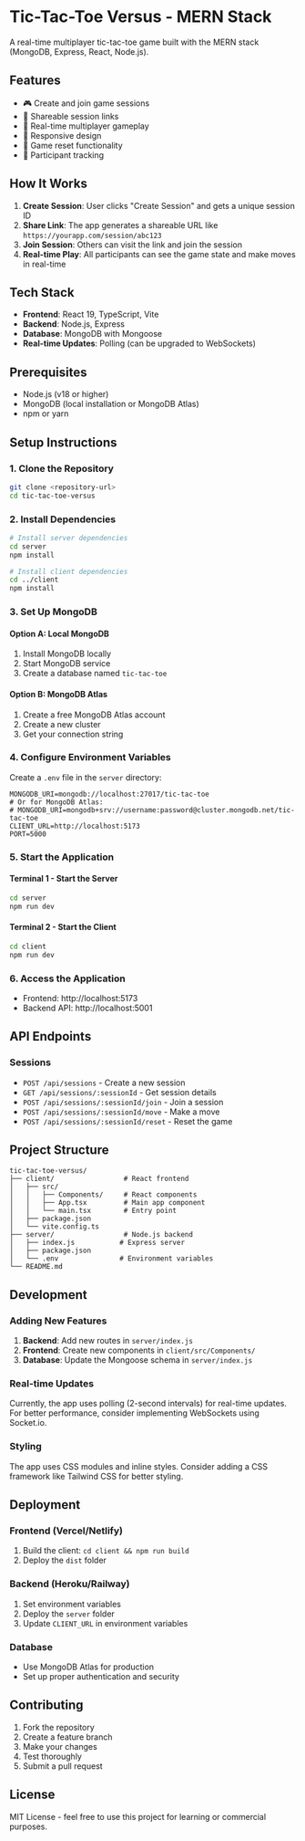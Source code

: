 # Tic-Tac-Toe Versus - MERN Stack

A real-time multiplayer tic-tac-toe game built with the MERN stack (MongoDB, Express, React, Node.js).

## Features

- 🎮 Create and join game sessions
- 🔗 Shareable session links
- 👥 Real-time multiplayer gameplay
- 📱 Responsive design
- 🔄 Game reset functionality
- 👤 Participant tracking

## How It Works

1. **Create Session**: User clicks "Create Session" and gets a unique session ID
2. **Share Link**: The app generates a shareable URL like `https://yourapp.com/session/abc123`
3. **Join Session**: Others can visit the link and join the session
4. **Real-time Play**: All participants can see the game state and make moves in real-time

## Tech Stack

- **Frontend**: React 19, TypeScript, Vite
- **Backend**: Node.js, Express
- **Database**: MongoDB with Mongoose
- **Real-time Updates**: Polling (can be upgraded to WebSockets)

## Prerequisites

- Node.js (v18 or higher)
- MongoDB (local installation or MongoDB Atlas)
- npm or yarn

## Setup Instructions

### 1. Clone the Repository

```bash
git clone <repository-url>
cd tic-tac-toe-versus
```

### 2. Install Dependencies

```bash
# Install server dependencies
cd server
npm install

# Install client dependencies
cd ../client
npm install
```

### 3. Set Up MongoDB

#### Option A: Local MongoDB

1. Install MongoDB locally
2. Start MongoDB service
3. Create a database named `tic-tac-toe`

#### Option B: MongoDB Atlas

1. Create a free MongoDB Atlas account
2. Create a new cluster
3. Get your connection string

### 4. Configure Environment Variables

Create a `.env` file in the `server` directory:

```env
MONGODB_URI=mongodb://localhost:27017/tic-tac-toe
# Or for MongoDB Atlas:
# MONGODB_URI=mongodb+srv://username:password@cluster.mongodb.net/tic-tac-toe
CLIENT_URL=http://localhost:5173
PORT=5000
```

### 5. Start the Application

#### Terminal 1 - Start the Server

```bash
cd server
npm run dev
```

#### Terminal 2 - Start the Client

```bash
cd client
npm run dev
```

### 6. Access the Application

- Frontend: http://localhost:5173
- Backend API: http://localhost:5001

## API Endpoints

### Sessions

- `POST /api/sessions` - Create a new session
- `GET /api/sessions/:sessionId` - Get session details
- `POST /api/sessions/:sessionId/join` - Join a session
- `POST /api/sessions/:sessionId/move` - Make a move
- `POST /api/sessions/:sessionId/reset` - Reset the game

## Project Structure

```
tic-tac-toe-versus/
├── client/                 # React frontend
│   ├── src/
│   │   ├── Components/     # React components
│   │   ├── App.tsx         # Main app component
│   │   └── main.tsx        # Entry point
│   ├── package.json
│   └── vite.config.ts
├── server/                 # Node.js backend
│   ├── index.js           # Express server
│   ├── package.json
│   └── .env               # Environment variables
└── README.md
```

## Development

### Adding New Features

1. **Backend**: Add new routes in `server/index.js`
2. **Frontend**: Create new components in `client/src/Components/`
3. **Database**: Update the Mongoose schema in `server/index.js`

### Real-time Updates

Currently, the app uses polling (2-second intervals) for real-time updates. For better performance, consider implementing WebSockets using Socket.io.

### Styling

The app uses CSS modules and inline styles. Consider adding a CSS framework like Tailwind CSS for better styling.

## Deployment

### Frontend (Vercel/Netlify)

1. Build the client: `cd client && npm run build`
2. Deploy the `dist` folder

### Backend (Heroku/Railway)

1. Set environment variables
2. Deploy the `server` folder
3. Update `CLIENT_URL` in environment variables

### Database

- Use MongoDB Atlas for production
- Set up proper authentication and security

## Contributing

1. Fork the repository
2. Create a feature branch
3. Make your changes
4. Test thoroughly
5. Submit a pull request

## License

MIT License - feel free to use this project for learning or commercial purposes.
